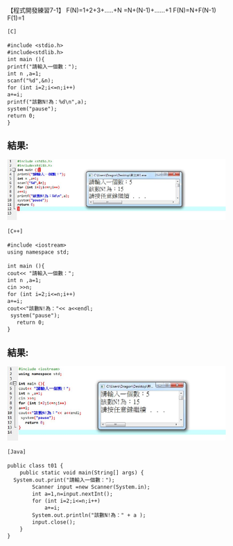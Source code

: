 【程式開發練習7-1】
F(N)=1+2+3+.....+N
=N+(N-1)+......+1
F(N)=N+F(N-1) 
F(1)=1
```
[C]

#include <stdio.h>
#include<stdlib.h>
int main (){
printf("請輸入一個數：");
int n ,a=1;
scanf("%d",&n);
for (int i=2;i<=n;i++)
a+=i;
printf("該數N!為：%d\n",a);
system("pause");
return 0;
}
```
## 結果:

![結果](/PIC-2/C-LoopN加法.JPG "結果")

```
[C++]

#include <iostream>
using namespace std;
 
int main (){
cout<< "請輸入一個數：";
int n ,a=1;
cin >>n;
for (int i=2;i<=n;i++)
a+=i;
cout<<"該數N!為："<< a<<endl; 
 system("pause"); 
   return 0;
}
```
## 結果:

![結果](/PIC-2/C++LoopN加法.JPG "結果")

```
[Java]

public class t01 {
	public static void main(String[] args) {
  System.out.print("請輸入一個數：");
		Scanner input =new Scanner(System.in);
		int a=1,n=input.nextInt();		
		for (int i=2;i<=n;i++)
			a+=i;
		System.out.println("該數N!為：" + a );
		input.close();
	}
}
